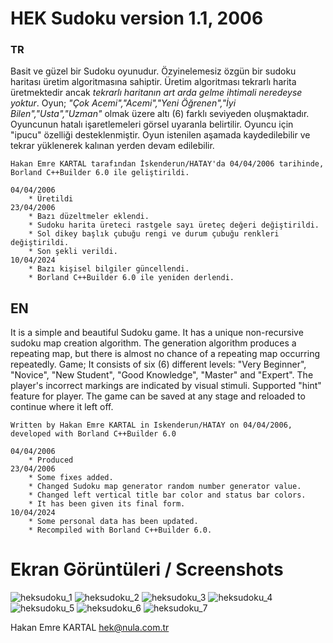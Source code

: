 # HEK Sudoku version 1.1, 2006

### TR
Basit ve güzel bir Sudoku oyunudur. Özyinelemesiz özgün bir sudoku haritası üretim algoritmasına sahiptir.
Üretim algoritması tekrarlı harita üretmektedir ancak _tekrarlı haritanın art arda gelme ihtimali neredeyse yoktur_.
Oyun; _"Çok Acemi","Acemi","Yeni Öğrenen","İyi Bilen","Usta","Uzman"_ olmak üzere altı (6) farklı seviyeden oluşmaktadır.
Oyuncunun hatalı işaretlemeleri görsel uyaranla belirtilir. Oyuncu için "ipucu" özelliği desteklenmiştir.
Oyun istenilen aşamada kaydedilebilir ve tekrar yüklenerek kalınan yerden devam edilebilir.

    Hakan Emre KARTAL tarafından İskenderun/HATAY'da 04/04/2006 tarihinde, 
    Borland C++Builder 6.0 ile geliştirildi.

    04/04/2006
        * Üretildi
    23/04/2006
        * Bazı düzeltmeler eklendi.
        * Sudoku harita üreteci rastgele sayı üreteç değeri değiştirildi.
        * Sol dikey başlık çubuğu rengi ve durum çubuğu renkleri değiştirildi.
        * Son şekli verildi.
    10/04/2024
        * Bazı kişisel bilgiler güncellendi.
        * Borland C++Builder 6.0 ile yeniden derlendi.

## EN

It is a simple and beautiful Sudoku game. It has a unique non-recursive sudoku map creation algorithm. 
The generation algorithm produces a repeating map, but there is almost no chance of a repeating map occurring repeatedly. 
Game; It consists of six (6) different levels: "Very Beginner", "Novice", "New Student", "Good Knowledge", "Master" and "Expert".
The player's incorrect markings are indicated by visual stimuli. Supported "hint" feature for player. 
The game can be saved at any stage and reloaded to continue where it left off.

    Written by Hakan Emre KARTAL in Iskenderun/HATAY on 04/04/2006,
    developed with Borland C++Builder 6.0

    04/04/2006
        * Produced
    23/04/2006
        * Some fixes added.
        * Changed Sudoku map generator random number generator value.
        * Changed left vertical title bar color and status bar colors.
        * It has been given its final form.
    10/04/2024
        * Some personal data has been updated.
        * Recompiled with Borland C++Builder 6.0.
      
# Ekran Görüntüleri / Screenshots

![heksudoku_1](https://github.com/AIntelligent/Sudoku/blob/cacbca8bcb2f9034c1c271ccf90bc06fac5753dc/screenshots/heksudoku_1.PNG)
![heksudoku_2](https://github.com/AIntelligent/Sudoku/blob/cacbca8bcb2f9034c1c271ccf90bc06fac5753dc/screenshots/heksudoku_2.PNG)
![heksudoku_3](https://github.com/AIntelligent/Sudoku/blob/cacbca8bcb2f9034c1c271ccf90bc06fac5753dc/screenshots/heksudoku_3.PNG)
![heksudoku_4](https://github.com/AIntelligent/Sudoku/blob/cacbca8bcb2f9034c1c271ccf90bc06fac5753dc/screenshots/heksudoku_4.PNG)
![heksudoku_5](https://github.com/AIntelligent/Sudoku/blob/cacbca8bcb2f9034c1c271ccf90bc06fac5753dc/screenshots/heksudoku_5.PNG)
![heksudoku_6](https://github.com/AIntelligent/Sudoku/blob/cacbca8bcb2f9034c1c271ccf90bc06fac5753dc/screenshots/heksudoku_6.PNG)
![heksudoku_7](https://github.com/AIntelligent/Sudoku/blob/cacbca8bcb2f9034c1c271ccf90bc06fac5753dc/screenshots/heksudoku_7.PNG)

Hakan Emre KARTAL
hek@nula.com.tr
